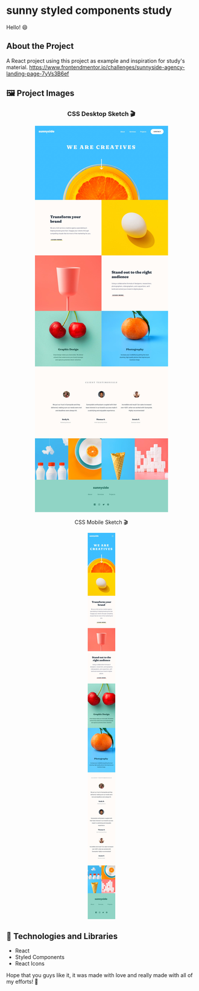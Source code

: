 # sunny styled components study

Hello! 😄

<!-- About -->
## About the Project
A React project using this project as example and inspiration for study's material.
https://www.frontendmentor.io/challenges/sunnyside-agency-landing-page-7yVs3B6ef

## 🖼️ Project Images

<div align="center">
  <h3>CSS Desktop Sketch 🎬</h3>
  <img src="./src/assets/sunnyside-agency-/design/desktop-design.jpg" />
</div>

<div align="center">  
  <p>CSS Mobile Sketch 🎬</p>
  <img src="./src/assets/sunnyside-agency-/design/mobile-design.jpg" />
</div>

## 🧰 Technologies and Libraries

*  React
* Styled Components
* React Icons

Hope that you guys like it, it was made with love and really made with all of my efforts! 💙
